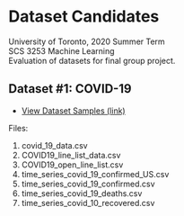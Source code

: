 # Dataset Candidates
 
University of Toronto, 2020 Summer Term<br/>
SCS 3253 Machine Learning<br/>
Evaluation of datasets for final group project.

## Dataset #1: COVID-19
- [View Dataset Samples (link)](https://colab.research.google.com/github/VernonNaidoo-Toronto/3253_ML_Final_Project_Candidates/blob/master/COVID_19_Dataset_Group_1.ipynb)<br/>

Files:
1. covid_19_data.csv
1. COVID19_line_list_data.csv
1. COVID19_open_line_list.csv
1. time_series_covid_19_confirmed_US.csv
1. time_series_covid_19_confirmed.csv
1. time_series_covid_19_deaths.csv
1. time_series_covid_10_recovered.csv
